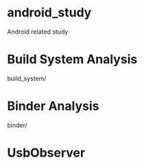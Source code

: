 android_study
=============

Android related study

# Build System Analysis
 build_system/
# Binder Analysis
 binder/
# UsbObserver
 
